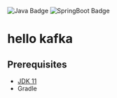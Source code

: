 ![Java Badge](https://img.shields.io/badge/language-java-blue.svg)
![SpringBoot Badge](https://img.shields.io/badge/SpringBoot-2.4.3.RELEASE-green)
# hello kafka

## Prerequisites
* [JDK 11](https://adoptopenjdk.net/)
* Gradle